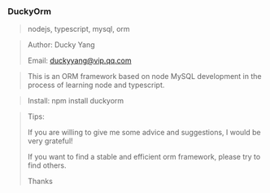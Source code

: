 <!--
 * @Author: Ducky Yang
 * @Date: 2021-01-31 11:52:10
 * @LastEditTime: 2021-01-31 11:52:24
 * @LastEditors: Ducky Yang
 * @Description: 
 * @FilePath: /duckyorm/README.md
 * @
--> 

### DuckyOrm

> nodejs, typescript, mysql, orm

> Author: Ducky Yang
>
> Email: duckyyang@vip.qq.com

> This is an ORM framework based on node MySQL development in the process of learning node and typescript. 

> Install: npm install duckyorm

> Tips:
>
> If you are willing to give me some advice and suggestions, I would be very grateful!
>
> If you want to find a stable and efficient orm framework, please try to find others.
>
> Thanks
